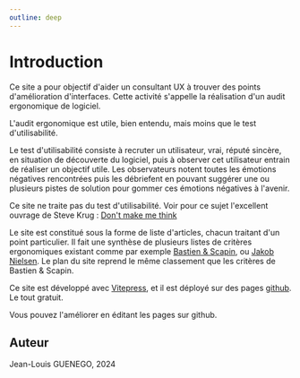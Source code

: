 ```yaml
---
outline: deep
---
```


# Introduction

Ce site a pour objectif d'aider un consultant UX à trouver des points
d'amélioration d'interfaces. Cette activité s'appelle la réalisation d'un audit
ergonomique de logiciel.

L'audit ergonomique est utile, bien entendu, mais moins que le test
d'utilisabilité.

Le test d'utilisabilité consiste à recruter un utilisateur, vrai, réputé
sincère, en situation de découverte du logiciel, puis à observer cet utilisateur
entrain de réaliser un objectif utile. Les observateurs notent toutes les
émotions négatives rencontrées puis les débriefent en pouvant suggérer une ou
plusieurs pistes de solution pour gommer ces émotions négatives à l'avenir.

Ce site ne traite pas du test d'utilisabilité. Voir pour ce sujet l'excellent
ouvrage de Steve Krug :
[Don't make me think](https://en.wikipedia.org/wiki/Don%27t_Make_Me_Think)

Le site est constitué sous la forme de liste d'articles, chacun traitant d'un
point particulier. Il fait une synthèse de plusieurs listes de critères
ergonomiques existant comme par exemple
[Bastien & Scapin](https://inria.hal.science/inria-00070012/file/RT-0156.pdf),
ou [Jakob Nielsen](https://www.nngroup.com/articles/ten-usability-heuristics/).
Le plan du site reprend le même classement que les critères de Bastien & Scapin.

Ce site est développé avec [Vitepress](https://vitepress.dev/), et il est
déployé sur des pages [github](https://github.com/). Le tout gratuit.

Vous pouvez l'améliorer en éditant les pages sur github.

## Auteur

Jean-Louis GUENEGO, 2024
